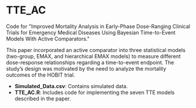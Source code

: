 # TTE_AC
Code for "Improved Mortality Analysis in Early-Phase Dose-Ranging Clinical Trials for Emergency Medical Diseases Using Bayesian Time-to-Event Models With Active Comparators."

This paper incorporated an active comparator into three statistical models (two-group, EMAX, and hierarchical EMAX models) to measure different dose-response relationships regarding a time-to-event endpoint. The study’s design was motivated by the need to analyze the mortality outcomes of the HOBIT trial.

- **Simulated_Data.csv**: Contains simulated data.
- **TTE_AC.R**: Includes code for implementing the seven TTE models described in the paper.
